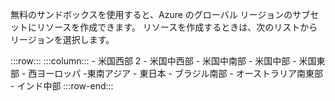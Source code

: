無料のサンドボックスを使用すると、Azure のグローバル リージョンのサブセットにリソースを作成できます。 リソースを作成するときは、次のリストからリージョンを選択します。

:::row:::
    :::column:::
        - 米国西部 2 - 米国中西部 - 米国中南部 - 米国中部 - 米国東部 - 西ヨーロッパ -東南アジア - 東日本 - ブラジル南部 - オーストラリア南東部 - インド中部
:::row-end:::
